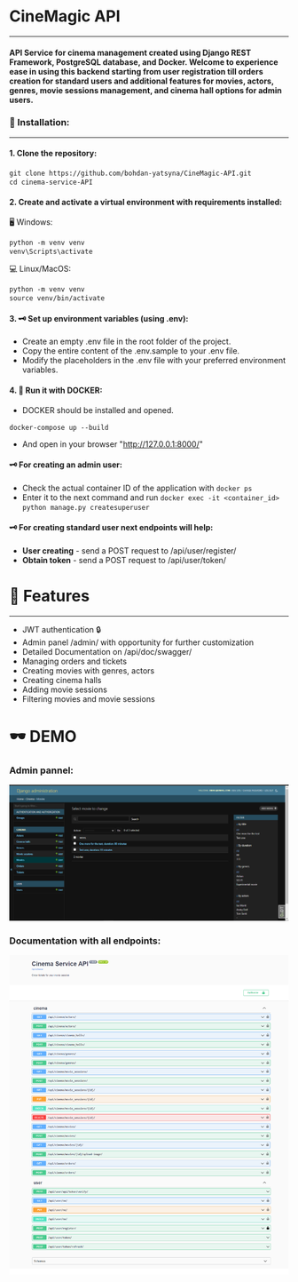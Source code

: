# CineMagic API
___
#### API Service for cinema management created using Django REST Framework, PostgreSQL database, and Docker. Welcome to experience ease in using this backend starting from user registration till orders creation for standard users and additional features for movies, actors, genres, movie sessions management, and cinema hall options for admin users.  

### 💾 Installation:
___
#### 1. Clone the repository:
```shell
git clone https://github.com/bohdan-yatsyna/CineMagic-API.git
cd cinema-service-API
```
#### 2. Create and activate a virtual environment with requirements installed:
🖥 Windows:
```shell
python -m venv venv
venv\Scripts\activate
```
💻 Linux/MacOS:
```shell
python -m venv venv
source venv/bin/activate
```
#### 3. 🗝 Set up environment variables (using .env):
- Create an empty .env file in the root folder of the project.
- Copy the entire content of the .env.sample to your .env file.
- Modify the placeholders in the .env file with your preferred environment variables.

#### 4. 🐳 Run it with DOCKER:
- DOCKER should be installed and opened.
```shell
docker-compose up --build
```
- And open in your browser "http://127.0.0.1:8000/"

#### 🗝 For creating an admin user:  
- Check the actual container ID of the application with ```docker ps```  
- Enter it to the next command and run ```docker exec -it <container_id> python manage.py createsuperuser```  

#### 🗝 For creating standard user next endpoints will help:  
- **User creating** - send a POST request to /api/user/register/   
- **Obtain token** - send a POST request to /api/user/token/  

# 🧾 Features
___
- JWT authentication 🔒
- Admin panel /admin/ with opportunity for further customization
- Detailed Documentation on /api/doc/swagger/
- Managing orders and tickets
- Creating movies with genres, actors
- Creating cinema halls
- Adding movie sessions
- Filtering movies and movie sessions


# 🕶 DEMO
### Admin pannel:
![sample_ADMIN_PANNEL.PNG](samples/sample_ADMIN_PANNEL.PNG)

### Documentation with all endpoints:
![sample_DOCUMENTATION.png](samples/sample_DOCUMENTATION.png)
